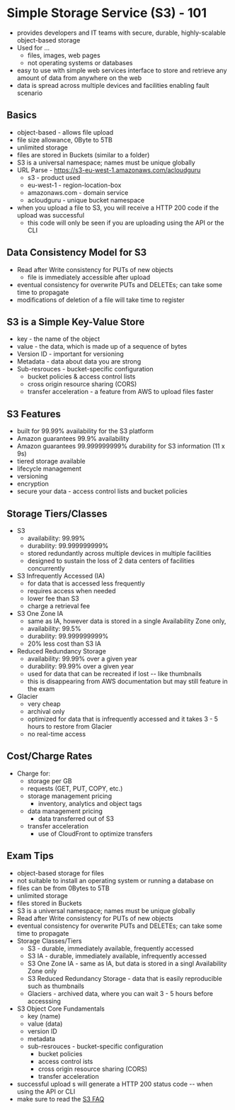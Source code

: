 # Simple Storage Service (S3) - 101
- provides developers and IT teams with secure, durable, highly-scalable object-based storage
- Used for ...
  - files, images, web pages
  - not operating systems or databases
- easy to use with simple web services interface to store and retrieve any amount of data from anywhere on the web
- data is spread across multiple devices and facilities enabling fault scenario

## Basics
- object-based - allows file upload
- file size allowance, 0Byte to 5TB
- unlimited storage
- files are stored in Buckets (similar to a folder)
- S3 is a universal namespace; names must be unique globally
- URL Parse - https://s3-eu-west-1.amazonaws.com/acloudguru
  - s3 - product used
  - eu-west-1 - region-location-box
  - amazonaws.com - domain service
  - acloudguru - unique bucket namespace
- when you upload a file to S3, you will receive a HTTP 200 code if the upload was successful
  - this code will only be seen if you are uploading using the API or the CLI

## Data Consistency Model for S3
- Read after Write consistency for PUTs of new objects
  - file is immediately accessible after upload
- eventual consistency for overwrite PUTs and DELETEs; can take some time to propagate
- modifications of deletion of a file will take time to register

## S3 is a Simple Key-Value Store
- key - the name of the object
- value - the data, which is made up of a sequence of bytes
- Version ID - important for versioning
- Metadata - data about data you are strong
- Sub-resrouces - bucket-specific configuration
  - bucket policies & access control lists
  - cross origin resource sharing (CORS)
  - transfer acceleration - a feature from AWS to upload files faster

## S3 Features
- built for 99.99% availability for the S3 platform
- Amazon guarantees 99.9% availability
- Amazon guarantees 99.999999999% durability for S3 information (11 x 9s)
- tiered storage available
- lifecycle management
- versioning
- encryption
- secure your data - access control lists and bucket policies

## Storage Tiers/Classes
- S3
  - availability: 99.99%
  - durability: 99.999999999%
  - stored redundantly across multiple devices in multiple facilities
  - designed to sustain the loss of 2 data centers of facilities concurrently
- S3 Infrequently Accessed (IA)
  - for data that is accessed less frequently
  - requires access when needed
  - lower fee than S3
  - charge a retrieval fee
- S3 One Zone IA
  - same as IA, however data is stored in a single Availability Zone only,
  - availability: 99.5%
  - durability: 99.999999999%
  - 20% less cost than S3 IA
- Reduced Redundancy Storage
  - availability: 99.99% over a given year
  - durability: 99.99% over a given year
  - used for data that can be recreated if lost -- like thumbnails
  - this is disappearing from AWS documentation but may still feature in the exam
- Glacier
  - very cheap
  - archival only
  - optimized for data that is infrequently accessed and it takes 3 - 5 hours to restore from Glacier
  - no real-time access

## Cost/Charge Rates
- Charge for:
  - storage per GB
  - requests (GET, PUT, COPY, etc.)
  - storage management pricing
    - inventory, analytics and object tags
  - data management pricing
    - data transferred out of S3
  - transfer acceleration
    - use of CloudFront to optimize transfers

## Exam Tips
- object-based storage for files
- not suitable to install an operating system or running a database on
- files can be from 0Bytes to 5TB
- unlimited storage
- files stored in Buckets
- S3 is a universal namespace; names must be unique globally
- Read after Write consistency for PUTs of new objects
- eventual consistency for overwrite PUTs and DELETEs; can take some time to propagate
- Storage Classes/Tiers
  - S3 - durable, immediately available, frequently accessed
  - S3 IA - durable, immediately available, infrequently accessed
  - S3 One Zone IA - same as IA, but data is stored in a singl Availability Zone only
  - S3 Reduced Redundancy Storage - data that is easily reproducible such as thumbnails
  - Glaciers - archived data, where you can wait 3 - 5 hours before accesssing
- S3 Object Core Fundamentals
  - key (name)
  - value (data)
  - version ID
  - metadata
  - sub-resrouces - bucket-specific configuration
    - bucket policies
    - access control ists
    - cross origin resource sharing (CORS)
    - transfer acceleration
- successful upload s will generate a HTTP 200 status code -- when using the API or CLI
- make sure to read the [S3 FAQ](https://aws.amazon.com/s3/faqs/)